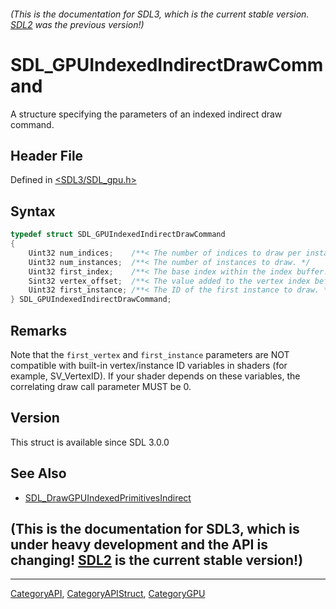 ###### (This is the documentation for SDL3, which is the current stable version. [SDL2](https://wiki.libsdl.org/SDL2/) was the previous version!)
# SDL_GPUIndexedIndirectDrawCommand

A structure specifying the parameters of an indexed indirect draw command.

## Header File

Defined in [<SDL3/SDL_gpu.h>](https://github.com/libsdl-org/SDL/blob/main/include/SDL3/SDL_gpu.h)

## Syntax

```c
typedef struct SDL_GPUIndexedIndirectDrawCommand
{
    Uint32 num_indices;    /**< The number of indices to draw per instance. */
    Uint32 num_instances;  /**< The number of instances to draw. */
    Uint32 first_index;    /**< The base index within the index buffer. */
    Sint32 vertex_offset;  /**< The value added to the vertex index before indexing into the vertex buffer. */
    Uint32 first_instance; /**< The ID of the first instance to draw. */
} SDL_GPUIndexedIndirectDrawCommand;
```

## Remarks

Note that the `first_vertex` and `first_instance` parameters are NOT
compatible with built-in vertex/instance ID variables in shaders (for
example, SV_VertexID). If your shader depends on these variables, the
correlating draw call parameter MUST be 0.

## Version

This struct is available since SDL 3.0.0

## See Also

- [SDL_DrawGPUIndexedPrimitivesIndirect](SDL_DrawGPUIndexedPrimitivesIndirect)


## (This is the documentation for SDL3, which is under heavy development and the API is changing! [SDL2](https://wiki.libsdl.org/SDL2/) is the current stable version!)



----
[CategoryAPI](CategoryAPI), [CategoryAPIStruct](CategoryAPIStruct), [CategoryGPU](CategoryGPU)

